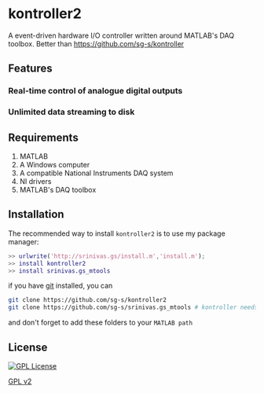 # kontroller2
A event-driven hardware I/O controller written around MATLAB's DAQ toolbox. Better than https://github.com/sg-s/kontroller

## Features

### Real-time control of analogue digital outputs

### Unlimited data streaming to disk

## Requirements 

1. MATLAB
2. A Windows computer
3. A compatible National Instruments DAQ system
4. NI drivers
5. MATLAB's DAQ toolbox

## Installation

The recommended way to install `kontroller2` is to use my package manager:

```matlab
>> urlwrite('http://srinivas.gs/install.m','install.m'); 
>> install kontroller2
>> install srinivas.gs_mtools
```
if you have [git](http://www.git-scm.com/) installed, you can 

```bash
git clone https://github.com/sg-s/kontroller2
git clone https://github.com/sg-s/srinivas.gs_mtools # kontroller needs this to work
```
and don't forget to add these folders to your `MATLAB path`

## License 

[![GPL License](http://img.shields.io/badge/license-GPL-blue.svg?style=flat)](http://opensource.org/licenses/GPL-2.0)

[GPL v2](http://choosealicense.com/licenses/gpl-2.0/#)

